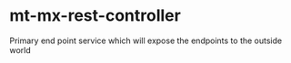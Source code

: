 # mt-mx-rest-controller
Primary end point service which will expose the endpoints to the outside world
